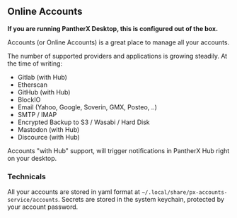 ---
---

## Online Accounts

**If you are running PantherX Desktop, this is configured out of the box.**

Accounts (or Online Accounts) is a great place to manage all your accounts.

The number of supported providers and applications is growing steadily. At the time of writing:

- Gitlab (with Hub)
- Etherscan
- GitHub (with Hub)
- BlockIO
- Email (Yahoo, Google, Soverin, GMX, Posteo, ..)
- SMTP / IMAP
- Encrypted Backup to S3 / Wasabi / Hard Disk
- Mastodon (with Hub)
- Discource (with Hub)

Accounts "with Hub" support, will trigger notifications in PantherX Hub right on your desktop.

### Technicals

All your accounts are stored in yaml format at `~/.local/share/px-accounts-service/accounts`. Secrets are stored in the system keychain, protected by your account password.
